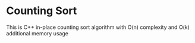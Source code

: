 # Counting Sort

This is C++ in-place counting sort algorithm with O(n) complexity and O(k) additional memory usage